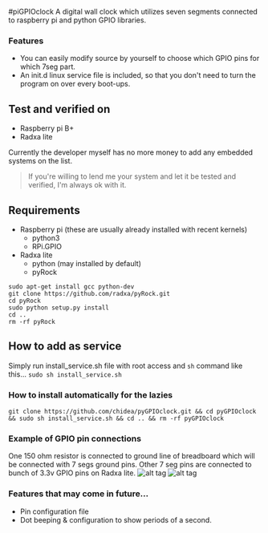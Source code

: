 #piGPIOclock
A digital wall clock which utilizes seven segments connected to raspberry pi and python GPIO libraries.

### Features
- You can easily modify source by yourself to choose which GPIO pins for which 7seg part.
- An init.d linux service file is included, so that you don't need to turn the program on over every boot-ups.

## Test and verified on
- Raspberry pi B+
- Radxa lite

Currently the developer myself has no more money to add any embedded systems on the list.
> If you're willing to lend me your system and let it be tested and verified, I'm always ok with it.

## Requirements
- Raspberry pi (these are usually already installed with recent kernels)
  - python3
  - RPi.GPIO
- Radxa lite
  - python (may installed by default)
  - pyRock
```
sudo apt-get install gcc python-dev
git clone https://github.com/radxa/pyRock.git
cd pyRock
sudo python setup.py install
cd ..
rm -rf pyRock
```

## How to add as service
Simply run install_service.sh file with root access and `sh` command like this...
`sudo sh install_service.sh`

### How to install automatically for the lazies
```
git clone https://github.com/chidea/pyGPIOclock.git && cd pyGPIOclock && sudo sh install_service.sh && cd .. && rm -rf pyGPIOclock
```

### Example of GPIO pin connections
One 150 ohm resistor is connected to ground line of breadboard which will be connected with 7 segs ground pins.
Other 7 seg pins are connected to bunch of 3.3v GPIO pins on Radxa lite.
![alt tag](https://raw.github.com/chidea/pyGPIOclock/master/gh-pages/image/IMG_20150624_060722_HDR_resize.png)
![alt tag](https://raw.github.com/chidea/pyGPIOclock/master/gh-pages/scheme/radxa_scheme.png)

### Features that may come in future...
- Pin configuration file
- Dot beeping & configuration to show periods of a second.
